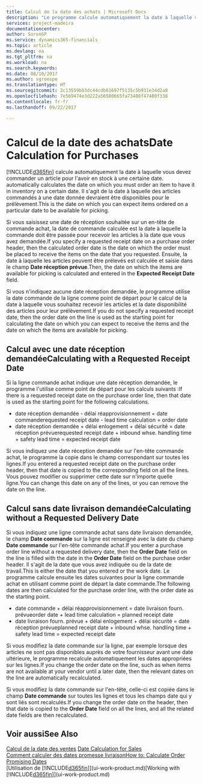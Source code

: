 ```yaml
---
title: Calcul de la date des achats | Microsoft Docs
description: "Le programme calcule automatiquement la date à laquelle vous devez commander un article pour l'avoir en stock à une certaine date. Il s'agit de la date à laquelle des articles commandés à une date donnée devraient être disponibles pour le prélèvement."
services: project-madeira
documentationcenter: 
author: SorenGP
ms.service: dynamics365-financials
ms.topic: article
ms.devlang: na
ms.tgt_pltfrm: na
ms.workload: na
ms.search.keywords: 
ms.date: 08/10/2017
ms.author: sgroespe
ms.translationtype: HT
ms.sourcegitcommit: 2c13559bb3dc44cdb61697f5135c5b931e34d2a8
ms.openlocfilehash: 7e569474e3d222a56500665fa73408f47480f338
ms.contentlocale: fr-fr
ms.lasthandoff: 09/22/2017

---
```

# <a name="date-calculation-for-purchases"></a><span data-ttu-id="221b1-104">Calcul de la date des achats</span><span class="sxs-lookup"><span data-stu-id="221b1-104">Date Calculation for Purchases</span></span>
[!INCLUDE[d365fin](includes/d365fin_md.md)]<span data-ttu-id="221b1-105"> calcule automatiquement la date à laquelle vous devez commander un article pour l'avoir en stock à une certaine date.</span><span class="sxs-lookup"><span data-stu-id="221b1-105"> automatically calculates the date on which you must order an item to have it in inventory on a certain date.</span></span> <span data-ttu-id="221b1-106">Il s'agit de la date à laquelle des articles commandés à une date donnée devraient être disponibles pour le prélèvement.</span><span class="sxs-lookup"><span data-stu-id="221b1-106">This is the date on which you can expect items ordered on a particular date to be available for picking.</span></span>  

<span data-ttu-id="221b1-107">Si vous saisissez une date de réception souhaitée sur un en-tête de commande achat, la date de commande calculée est la date à laquelle la commande doit être passée pour recevoir les articles à la date que vous avez demandée.</span><span class="sxs-lookup"><span data-stu-id="221b1-107">If you specify a requested receipt date on a purchase order header, then the calculated order date is the date on which the order must be placed to receive the items on the date that you requested.</span></span> <span data-ttu-id="221b1-108">Ensuite, la date à laquelle les articles peuvent être prélevés est calculée et saisie dans le champ **Date réception prévue**.</span><span class="sxs-lookup"><span data-stu-id="221b1-108">Then, the date on which the items are available for picking is calculated and entered in the **Expected Receipt Date** field.</span></span>  

<span data-ttu-id="221b1-109">Si vous n'indiquez aucune date réception demandée, le programme utilise la date commande de la ligne comme point de départ pour le calcul de la date à laquelle vous souhaitez recevoir les articles et la date disponibilité des articles pour leur prélèvement.</span><span class="sxs-lookup"><span data-stu-id="221b1-109">If you do not specify a requested receipt date, then the order date on the line is used as the starting point for calculating the date on which you can expect to receive the items and the date on which the items are available for picking.</span></span>  

## <a name="calculating-with-a-requested-receipt-date"></a><span data-ttu-id="221b1-110">Calcul avec une date réception demandée</span><span class="sxs-lookup"><span data-stu-id="221b1-110">Calculating with a Requested Receipt Date</span></span>  
<span data-ttu-id="221b1-111">Si la ligne commande achat indique une date réception demandée, le programme l'utilise comme point de départ pour les calculs suivants :</span><span class="sxs-lookup"><span data-stu-id="221b1-111">If there is a requested receipt date on the purchase order line, then that date is used as the starting point for the following calculations.</span></span>  

- <span data-ttu-id="221b1-112">date réception demandée - délai réapprovisionnement = date commande</span><span class="sxs-lookup"><span data-stu-id="221b1-112">requested receipt date - lead time calculation = order date</span></span>  
- <span data-ttu-id="221b1-113">date réception demandée + délai enlogement + délai sécurité = date réception prévue</span><span class="sxs-lookup"><span data-stu-id="221b1-113">requested receipt date + inbound whse. handling time + safety lead time = expected receipt date</span></span>  

<span data-ttu-id="221b1-114">Si vous indiquez une date réception demandée sur l'en-tête commande achat, le programme la copie dans le champ correspondant sur toutes les lignes.</span><span class="sxs-lookup"><span data-stu-id="221b1-114">If you entered a requested receipt date on the purchase order header, then that date is copied to the corresponding field on all the lines.</span></span> <span data-ttu-id="221b1-115">Vous pouvez modifier ou supprimer cette date sur n'importe quelle ligne.</span><span class="sxs-lookup"><span data-stu-id="221b1-115">You can change this date on any of the lines, or you can remove the date on the line.</span></span>  

## <a name="calculating-without-a-requested-delivery-date"></a><span data-ttu-id="221b1-116">Calcul sans date livraison demandée</span><span class="sxs-lookup"><span data-stu-id="221b1-116">Calculating without a Requested Delivery Date</span></span>  
<span data-ttu-id="221b1-117">Si vous indiquez une ligne commande achat sans date livraison demandée, le champ **Date commande** sur la ligne est renseigné avec la date du champ **Date commande** sur l'en\-tête commande achat.</span><span class="sxs-lookup"><span data-stu-id="221b1-117">If you enter a purchase order line without a requested delivery date, then the **Order Date** field on the line is filled with the date in the **Order Date** field on the purchase order header.</span></span> <span data-ttu-id="221b1-118">Il s'agit de la date que vous avez indiquée ou de la date de travail.</span><span class="sxs-lookup"><span data-stu-id="221b1-118">This is either the date that you entered or the work date.</span></span> <span data-ttu-id="221b1-119">Le programme calcule ensuite les dates suivantes pour la ligne commande achat en utilisant comme point de départ la date commande.</span><span class="sxs-lookup"><span data-stu-id="221b1-119">The following dates are then calculated for the purchase order line, with the order date as the starting point.</span></span>  

- <span data-ttu-id="221b1-120">date commande + délai réapprovisionnement = date livraison fourn. prévue</span><span class="sxs-lookup"><span data-stu-id="221b1-120">order date + lead time calculation = planned receipt date</span></span>  
- <span data-ttu-id="221b1-121">date livraison fourn. prévue + délai enlogement + délai sécurité = date réception prévue</span><span class="sxs-lookup"><span data-stu-id="221b1-121">planned receipt date + inbound whse. handling time + safety lead time = expected receipt date</span></span>  

<span data-ttu-id="221b1-122">Si vous modifiez la date commande sur la ligne, par exemple lorsque des articles ne sont pas disponibles auprès de votre fournisseur avant une date ultérieure, le programme recalcule automatiquement les dates appropriées sur les lignes.</span><span class="sxs-lookup"><span data-stu-id="221b1-122">If you change the order date on the line, such as when items are not available at your vendor until a later date, then the relevant dates on the line are automatically recalculated.</span></span>  

<span data-ttu-id="221b1-123">Si vous modifiez la date commande sur l'en\-tête, celle\-ci est copiée dans le champ **Date commande** sur toutes les lignes et tous les champs date qui y sont liés sont recalculés.</span><span class="sxs-lookup"><span data-stu-id="221b1-123">If you change the order date on the header, then that date is copied to the **Order Date** field on all the lines, and all the related date fields are then recalculated.</span></span>  

## <a name="see-also"></a><span data-ttu-id="221b1-124">Voir aussi</span><span class="sxs-lookup"><span data-stu-id="221b1-124">See Also</span></span>  
 <span data-ttu-id="221b1-125">[Calcul de la date des ventes](sales-date-calculation-for-sales.md) </span><span class="sxs-lookup"><span data-stu-id="221b1-125">[Date Calculation for Sales](sales-date-calculation-for-sales.md) </span></span>  
 [<span data-ttu-id="221b1-126">Comment calculer des dates promesse livraison</span><span class="sxs-lookup"><span data-stu-id="221b1-126">How to: Calculate Order Promising Dates</span></span>](sales-how-to-calculate-order-promising-dates.md)  
 <span data-ttu-id="221b1-127">[Utilisation de [!INCLUDE[d365fin](includes/d365fin_md.md)]](ui-work-product.md)</span><span class="sxs-lookup"><span data-stu-id="221b1-127">[Working with [!INCLUDE[d365fin](includes/d365fin_md.md)]](ui-work-product.md)</span></span>

